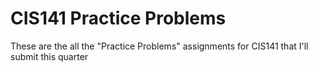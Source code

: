 # CIS141 Practice Problems
These are the all the "Practice Problems" assignments for CIS141 that I'll submit this quarter
